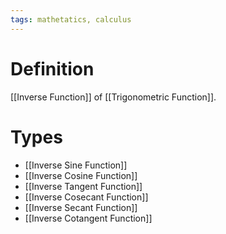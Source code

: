 ```yaml
---
tags: mathetatics, calculus
---
```


# Definition

[[Inverse Function]] of [[Trigonometric Function]].

# Types
- [[Inverse Sine Function]]
- [[Inverse Cosine Function]]
- [[Inverse Tangent Function]]
- [[Inverse Cosecant Function]]
- [[Inverse Secant Function]]
- [[Inverse Cotangent Function]]